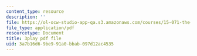 ```yaml
---
content_type: resource
description: ''
file: https://ol-ocw-studio-app-qa.s3.amazonaws.com/courses/15-071-the-analytics-edge-spring-2017/3a7b16d69be991a0bbab097d12ac4535_iJvEgQkLjow.pdf
file_type: application/pdf
resourcetype: Document
title: 3play pdf file
uid: 3a7b16d6-9be9-91a0-bbab-097d12ac4535
---
```

